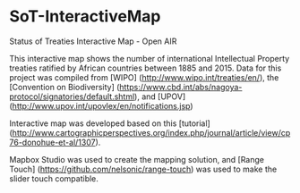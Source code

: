 # SoT-InteractiveMap
Status of Treaties Interactive Map - Open AIR

This interactive map shows the number of international Intellectual Property treaties ratified by African countries between 1885 and 2015.
Data for this project was compiled from [WIPO] (http://www.wipo.int/treaties/en/), the [Convention on Biodiversity] (https://www.cbd.int/abs/nagoya-protocol/signatories/default.shtml), and [UPOV] (http://www.upov.int/upovlex/en/notifications.jsp)

Interactive map was developed based on this [tutorial] (http://www.cartographicperspectives.org/index.php/journal/article/view/cp76-donohue-et-al/1307). 

Mapbox Studio was used to create the mapping solution, and [Range Touch] (https://github.com/nelsonic/range-touch) was used to make the slider touch compatible.



